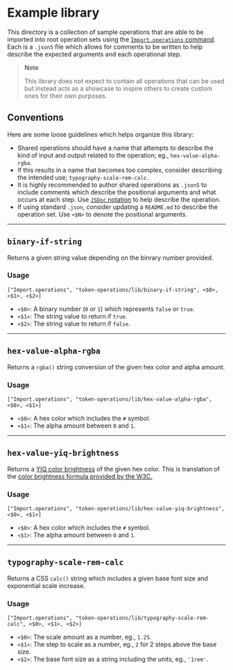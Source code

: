 # Example library

This directory is a collection of sample operations that are able to be imported into root operation sets using the [`Import.operations` command](../README.md#imported-operations). Each is a `.json5` file which allows for comments to be written to help describe the expected arguments and each operational step.


> **Note**
>
> This library does not expect to contain all operations that can be used but instead acts as a showcase to inspire others to create custom ones for their own purposes.

## Conventions

Here are some loose guidelines which helps organize this library:

- Shared operations should have a name that attempts to describe the kind of input and output related to the operation; eg., `hex-value-alpha-rgba`.
- If this results in a name that becomes too complex, consider describing the intended use; `typography-scale-rem-calc`.
- It is highly recommended to author shared operations as `.json5` to include comments which describe the positional arguments and what occurs at each step. Use [`JSDoc` notation](https://jsdoc.app/) to help describe the operation.
- If using standard `.json`, consider updating a `README.md` to describe the operation set. Use `<$N>` to denote the positional arguments.

---

## `binary-if-string`

Returns a given string value depending on the binrary number provided.

### Usage

```json5
["Import.operations", "token-operations/lib/binary-if-string", <$0>, <$1>, <$2>]
```


- `<$0>`: A binary number (`0` or `1`) which represents `false` or `true`.
- `<$1>`: The string value to return if `true`.
- `<$2>`: The string value to return if `false`.

---

## `hex-value-alpha-rgba`

Returns a `rgba()` string conversion of the given hex color and alpha amount.

### Usage

```json5
["Import.operations", "token-operations/lib/hex-value-alpha-rgba", <$0>, <$1>]
```


- `<$0>`: A hex color which includes the `#` symbol.
- `<$1>`: The alpha amount between `0` and `1`.

---

## `hex-value-yiq-brightness`

Returns a [YIQ color brightness](https://en.wikipedia.org/wiki/YIQ) of the given hex color. This is translation of the [color brightness formula provided by the W3C.](https://www.w3.org/TR/AERT/#color-contrast)

### Usage

```json5
["Import.operations", "token-operations/lib/hex-value-yiq-brightness", <$0>, <$1>]
```


- `<$0>`: A hex color which includes the `#` symbol.
- `<$1>`: The alpha amount between `0` and `1`.

---

## `typography-scale-rem-calc`

Returns a CSS `calc()` string which includes a given base font size and exponential scale increase.

### Usage

```json5
["Import.operations", "token-operations/lib/typography-scale-rem-calc", <$0>, <$1>, <$2>]
```


- `<$0>`: The scale amount as a number, eg., `1.25`.
- `<$1>`: The step to scale as a number, eg., `2` for 2 steps above the base size.
- `<$2>`: The base font size as a string including the units, eg., `'1rem'`.